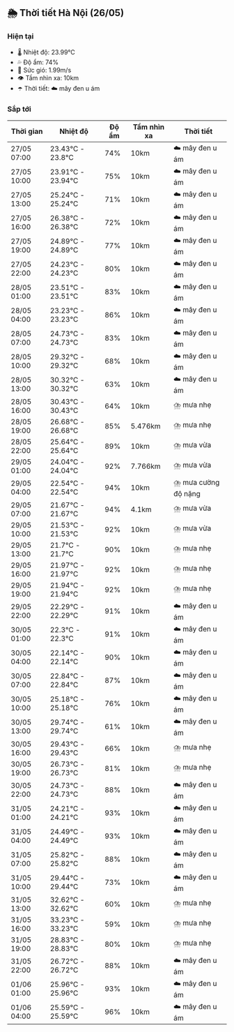 ## 🌦️ Thời tiết Hà Nội (26/05)

### Hiện tại

- 🌡️ Nhiệt độ: 23.99℃
- 💦 Độ ẩm: 74%
- 💨 Sức gió: 1.99m/s
- 👁️ Tầm nhìn xa: 10km
- ☂️ Thời tiết: ☁️ mây đen u ám

### Sắp tới

| Thời gian | Nhiệt độ | Độ ẩm | Tầm nhìn xa | Thời tiết |
| --- | --- | --- | --- | --- |
| 27/05 07:00 | 23.43℃ - 23.8℃ | 74% | 10km | ☁️ mây đen u ám |
| 27/05 10:00 | 23.91℃ - 23.94℃ | 75% | 10km | ☁️ mây đen u ám |
| 27/05 13:00 | 25.24℃ - 25.24℃ | 71% | 10km | ☁️ mây đen u ám |
| 27/05 16:00 | 26.38℃ - 26.38℃ | 72% | 10km | ☁️ mây đen u ám |
| 27/05 19:00 | 24.89℃ - 24.89℃ | 77% | 10km | ☁️ mây đen u ám |
| 27/05 22:00 | 24.23℃ - 24.23℃ | 80% | 10km | ☁️ mây đen u ám |
| 28/05 01:00 | 23.51℃ - 23.51℃ | 83% | 10km | ☁️ mây đen u ám |
| 28/05 04:00 | 23.23℃ - 23.23℃ | 86% | 10km | ☁️ mây đen u ám |
| 28/05 07:00 | 24.73℃ - 24.73℃ | 83% | 10km | ☁️ mây đen u ám |
| 28/05 10:00 | 29.32℃ - 29.32℃ | 68% | 10km | ☁️ mây đen u ám |
| 28/05 13:00 | 30.32℃ - 30.32℃ | 63% | 10km | ☁️ mây đen u ám |
| 28/05 16:00 | 30.43℃ - 30.43℃ | 64% | 10km | ⛈️ mưa nhẹ |
| 28/05 19:00 | 26.68℃ - 26.68℃ | 85% | 5.476km | ⛈️ mưa nhẹ |
| 28/05 22:00 | 25.64℃ - 25.64℃ | 89% | 10km | ⛈️ mưa vừa |
| 29/05 01:00 | 24.04℃ - 24.04℃ | 92% | 7.766km | ⛈️ mưa vừa |
| 29/05 04:00 | 22.54℃ - 22.54℃ | 94% | 10km | ⛈️ mưa cường độ nặng |
| 29/05 07:00 | 21.67℃ - 21.67℃ | 94% | 4.1km | ⛈️ mưa vừa |
| 29/05 10:00 | 21.53℃ - 21.53℃ | 92% | 10km | ⛈️ mưa vừa |
| 29/05 13:00 | 21.7℃ - 21.7℃ | 90% | 10km | ⛈️ mưa nhẹ |
| 29/05 16:00 | 21.97℃ - 21.97℃ | 92% | 10km | ⛈️ mưa nhẹ |
| 29/05 19:00 | 21.94℃ - 21.94℃ | 92% | 10km | ⛈️ mưa nhẹ |
| 29/05 22:00 | 22.29℃ - 22.29℃ | 91% | 10km | ☁️ mây đen u ám |
| 30/05 01:00 | 22.3℃ - 22.3℃ | 91% | 10km | ☁️ mây đen u ám |
| 30/05 04:00 | 22.14℃ - 22.14℃ | 90% | 10km | ☁️ mây đen u ám |
| 30/05 07:00 | 22.84℃ - 22.84℃ | 87% | 10km | ☁️ mây đen u ám |
| 30/05 10:00 | 25.18℃ - 25.18℃ | 76% | 10km | ☁️ mây đen u ám |
| 30/05 13:00 | 29.74℃ - 29.74℃ | 61% | 10km | ☁️ mây đen u ám |
| 30/05 16:00 | 29.43℃ - 29.43℃ | 66% | 10km | ⛈️ mưa nhẹ |
| 30/05 19:00 | 26.73℃ - 26.73℃ | 81% | 10km | ⛈️ mưa nhẹ |
| 30/05 22:00 | 24.73℃ - 24.73℃ | 88% | 10km | ☁️ mây đen u ám |
| 31/05 01:00 | 24.21℃ - 24.21℃ | 93% | 10km | ☁️ mây đen u ám |
| 31/05 04:00 | 24.49℃ - 24.49℃ | 93% | 10km | ☁️ mây đen u ám |
| 31/05 07:00 | 25.82℃ - 25.82℃ | 88% | 10km | ☁️ mây đen u ám |
| 31/05 10:00 | 29.44℃ - 29.44℃ | 73% | 10km | ☁️ mây đen u ám |
| 31/05 13:00 | 32.62℃ - 32.62℃ | 60% | 10km | ⛈️ mưa nhẹ |
| 31/05 16:00 | 33.23℃ - 33.23℃ | 59% | 10km | ⛈️ mưa nhẹ |
| 31/05 19:00 | 28.83℃ - 28.83℃ | 80% | 10km | ⛈️ mưa nhẹ |
| 31/05 22:00 | 26.72℃ - 26.72℃ | 88% | 10km | ☁️ mây đen u ám |
| 01/06 01:00 | 25.96℃ - 25.96℃ | 93% | 10km | ☁️ mây đen u ám |
| 01/06 04:00 | 25.59℃ - 25.59℃ | 96% | 10km | ☁️ mây đen u ám |
